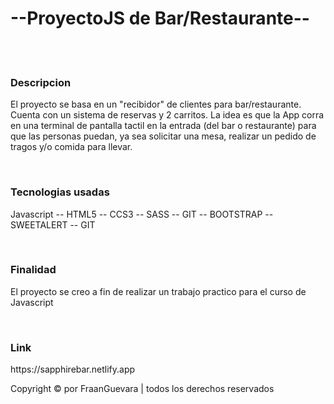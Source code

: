 <h1>--ProyectoJS de Bar/Restaurante--</h1>
<br>
<br>
<h3>Descripcion</h3>
<p>El proyecto se basa en un "recibidor" de clientes para bar/restaurante. Cuenta con un sistema de reservas y 2 carritos. La idea es que la App corra en una terminal de pantalla tactil en la entrada (del bar o restaurante) para que las personas puedan, ya sea solicitar una mesa, realizar un pedido de tragos y/o comida para llevar. </p>
<br>
<h3>Tecnologias usadas</h3>
<p>Javascript -- HTML5 -- CCS3 -- SASS -- GIT -- BOOTSTRAP -- SWEETALERT -- GIT</p>
<br>
<h3>Finalidad</h3>
<p>El proyecto se creo a fin de realizar un trabajo practico para el curso de Javascript </p>
<br>
<h3>Link</h3>
<p>https://sapphirebar.netlify.app</p>

Copyright © por FraanGuevara | todos los derechos reservados

